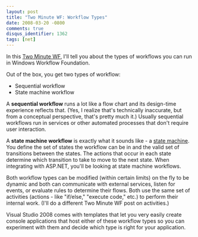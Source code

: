 ```yaml
---
layout: post
title: "Two Minute WF: Workflow Types"
date: 2008-03-20 -0800
comments: true
disqus_identifier: 1362
tags: [net]
---
```

In this [Two Minute WF](/archive/2008/03/20/two-minute-wf.aspx), I'll
tell you about the types of workflows you can run in Windows Workflow
Foundation.

Out of the box, you get two types of workflow:

-   Sequential workflow
-   State machine workflow

A **sequential workflow** runs a lot like a flow chart and its
design-time experience reflects that. (Yes, I realize that's technically
inaccurate, but from a conceptual perspective, that's pretty much it.)
Usually sequential workflows run in services or other automated
processes that don't require user interaction.

A **state machine workflow** is exactly what it sounds like - a [state
machine](http://en.wikipedia.org/wiki/Finite_state_machine). You define
the set of states the workflow can be in and the valid set of
transitions between the states. The actions that occur in each state
determine which transition to take to move to the next state. When
integrating with ASP.NET, you'll be looking at state machine workflows.

Both workflow types can be modified (within certain limits) on the fly
to be dynamic and both can communicate with external services, listen
for events, or evaluate rules to determine their flows. Both use the
same set of activities (actions - like "if/else," "execute code," etc.)
to perform their internal work. (I'll do a different Two Minute WF post
on activities.)

Visual Studio 2008 comes with templates that let you very easily create
console applications that host either of these workflow types so you can
experiment with them and decide which type is right for your
application.

